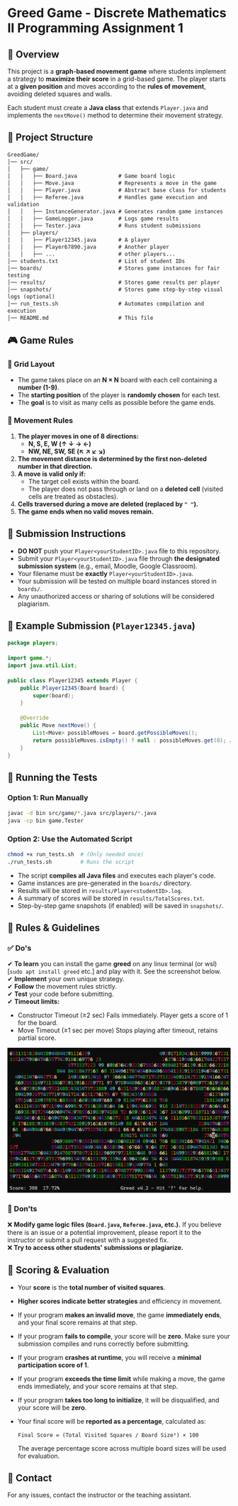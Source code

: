 # Greed Game - Discrete Mathematics II Programming Assignment 1

## 📌 Overview
This project is a **graph-based movement game** where students implement a strategy to **maximize their score** in a grid-based game. The player starts at a **given position** and moves according to the **rules of movement**, avoiding deleted squares and walls.

Each student must create a **Java class** that extends `Player.java` and implements the `nextMove()` method to determine their movement strategy.

## 📂 Project Structure
```
GreedGame/
│── src/
│   ├── game/
│   │   ├── Board.java             # Game board logic
│   │   ├── Move.java              # Represents a move in the game
│   │   ├── Player.java            # Abstract base class for students
│   │   ├── Referee.java           # Handles game execution and validation
│   │   ├── InstanceGenerator.java # Generates random game instances
│   │   ├── GameLogger.java        # Logs game results
│   │   ├── Tester.java            # Runs student submissions
│   ├── players/
│   │   ├── Player12345.java       # A player
│   │   ├── Player67890.java       # Another player
│   │   ├── ...                    # other players...
│── students.txt                   # List of student IDs
│── boards/                        # Stores game instances for fair testing
│── results/                       # Stores game results per player
│── snapshots/                     # Stores game step-by-step visual logs (optional)
│── run_tests.sh                   # Automates compilation and execution
│── README.md                      # This file
```

## 🎮 **Game Rules**
### **🔢 Grid Layout**
- The game takes place on an **N × N** board with each cell containing a **number (1-9)**.
- The **starting position** of the player is **randomly chosen** for each test.
- The **goal** is to visit as many cells as possible before the game ends.

### **🔄 Movement Rules**
1. **The player moves in one of 8 directions:**  
   - **N, S, E, W (↑ ↓ → ←)**  
   - **NW, NE, SW, SE (↖ ↗ ↙ ↘)**  
2. **The movement distance is determined by the first non-deleted number in that direction.**
3. **A move is valid only if:**
   - The target cell exists within the board.
   - The player does not pass through or land on a **deleted cell** (visited cells are treated as obstacles).
4. **Cells traversed during a move are deleted (replaced by `" "`).**
5. **The game ends when no valid moves remain.**

## 📌 **Submission Instructions**
- **DO NOT** push your `Player<yourStudentID>.java` file to this repository.
- Submit your `Player<yourStudentID>.java` file through **the designated submission system** (e.g., email, Moodle, Google Classroom).
- Your filename must be **exactly** `Player<yourStudentID>.java`.
- Your submission will be tested on multiple board instances stored in `boards/`.
- Any unauthorized access or sharing of solutions will be considered plagiarism.

## 📌 **Example Submission (`Player12345.java`)**
```java
package players;

import game.*;
import java.util.List;

public class Player12345 extends Player {
    public Player12345(Board board) {
        super(board);
    }
    
    @Override
    public Move nextMove() {
        List<Move> possibleMoves = board.getPossibleMoves();
        return possibleMoves.isEmpty() ? null : possibleMoves.get(0); // Always pick first move
    }
}
```

## 📌 **Running the Tests**
### **Option 1: Run Manually**
```sh
javac -d bin src/game/*.java src/players/*.java
java -cp bin game.Tester
```

### **Option 2: Use the Automated Script**
```sh
chmod +x run_tests.sh  # (Only needed once)
./run_tests.sh         # Runs the script
```
- The script **compiles all Java files** and executes each player's code.
- Game instances are pre-generated in the `boards/` directory.
- Results will be stored in `results/Player<studentID>.log`.
- A summary of scores will be stored in `results/TotalScores.txt`.
- Step-by-step game snapshots (if enabled) will be saved in `snapshots/`.

## 📌 **Rules & Guidelines**
### **✅ Do's**
✔ **To learn** you can install the game **greed** on any linux terminal (or wsl) [`sudo apt install greed` etc.] and play with it. See the screenshot below.   
✔ **Implement** your own unique strategy.  
✔ **Follow** the movement rules strictly.  
✔ **Test** your code before submitting.  
✔ **Timeout limits:**
- Constructor Timeout (≥2 sec) Fails immediately. Player gets a score of 1 for the board.
- Move Timeout (≥1 sec per move) Stops playing after timeout, retains partial score.

![Game Example](images/greed.png)

### **🚫 Don'ts**
❌ **Modify game logic files (`Board.java`, `Referee.java`, etc.).** If you believe there is an issue or a potential improvement, please report it to the instructor or submit a pull request with a suggested fix.  
❌ **Try to access other students' submissions or plagiarize.**  

## 📌 **Scoring & Evaluation**
- Your **score** is the **total number of visited squares**.  
- **Higher scores indicate better strategies** and efficiency in movement.  
- If your program **makes an invalid move**, the game **immediately ends**, and your final score remains at that step.  
- If your program **fails to compile**, your score will be **zero**. Make sure your submission compiles and runs correctly before submitting.  
- If your program **crashes at runtime**, you will receive a **minimal participation score of 1**.  
- If your program **exceeds the time limit** while making a move, the game ends immediately, and your score remains at that step.  
- If your program **takes too long to initialize**, it will be disqualified, and your score will be **zero**.  
- Your final score will be **reported as a percentage**, calculated as:  

  ```
  Final Score = (Total Visited Squares / Board Size²) × 100
  ```

  The average percentage score across multiple board sizes will be used for evaluation.  

## 📌 **Contact**
For any issues, contact the instructor or the teaching assistant.






